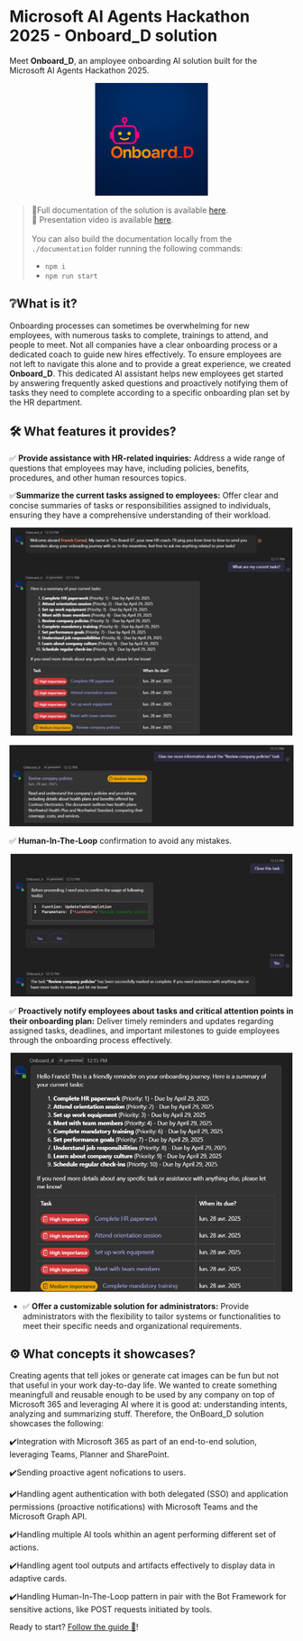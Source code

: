 # Microsoft AI Agents Hackathon 2025 - Onboard_D solution

Meet **Onboard_D**, an amployee onboarding AI solution built for the Microsoft AI Agents Hackathon 2025.

<p align="center">
    <img width="200px" src="./documentation/docs/img/onboard_d.png">
</p>

> 📖Full documentation of the solution is available [here](https://franckyc.github.io/m365-ai-agents-hackathon-onboard_D/). <br/>
> 🎥 Presentation video is available [here](https://franckcornu-my.sharepoint.com/:v:/p/franck/EWhhgVhhedJDloMq0YXN5vgBypTjn_qWTYj0KqytNA0jSw?nav=eyJyZWZlcnJhbEluZm8iOnsicmVmZXJyYWxBcHAiOiJPbmVEcml2ZUZvckJ1c2luZXNzIiwicmVmZXJyYWxBcHBQbGF0Zm9ybSI6IldlYiIsInJlZmVycmFsTW9kZSI6InZpZXciLCJyZWZlcnJhbFZpZXciOiJNeUZpbGVzTGlua0NvcHkifX0&e=GUYSUZ). <br/><br/>
> You can also build the documentation locally from the `./documentation` folder running the following commands: <br/>
> - `npm i` <br/>
> - `npm run start`

## ❔What is it?

Onboarding processes can sometimes be overwhelming for new employees, with numerous tasks to complete, trainings to attend, and people to meet. Not all companies have a clear onboarding process or a dedicated coach to guide new hires effectively. To ensure employees are not left to navigate this alone and to provide a great experience, we created **Onboard_D**. This dedicated AI assistant helps new employees get started by answering frequently asked questions and proactively notifying them of tasks they need to complete according to a specific onboarding plan set by the HR department.

## 🛠️ What features it provides?

✅ **Provide assistance with HR-related inquiries:** Address a wide range of questions that employees may have, including policies, benefits, procedures, and other human resources topics.

✅**Summarize the current tasks assigned to employees:** Offer clear and concise summaries of tasks or responsibilities assigned to individuals, ensuring they have a comprehensive understanding of their workload.

<p align="center">
    <img width="500px" src="./documentation/docs/img/conversation_example1.png">
</p>

!["Task details"](documentation/docs/img/conversation_example2.png)

✅ **Human-In-The-Loop** confirmation to avoid any mistakes.

<p align="center">
    <img width="500px" src="documentation/docs/img/conversation_example3.png">
</p>

✅ **Proactively notify employees about tasks and critical attention points in their onboarding plan:** Deliver timely reminders and updates regarding assigned tasks, deadlines, and important milestones to guide employees through the onboarding process effectively.

<p align="center">
    <img width="500px" src="documentation/docs/img/reminder_notification.png">
</p>

- ✅ **Offer a customizable solution for administrators:** Provide administrators with the flexibility to tailor systems or functionalities to meet their specific needs and organizational requirements.

## ⚙️ What concepts it showcases?

Creating agents that tell jokes or generate cat images can be fun but not that useful in your work day-to-day life. We wanted to create something meaningfull and reusable enough to be used by any company on top of Microsoft 365 and leveraging AI where it is good at: understanding intents, analyzing and summarizing stuff. Therefore, the OnBoard_D solution showcases the following:

✔️Integration with Microsoft 365 as part of an end-to-end solution, leveraging Teams, Planner and SharePoint.

✔️Sending proactive agent nofications to users.


✔️Handling agent authentication with both delegated (SSO) and application permissions (proactive notifications) with Microsoft Teams and the Microsoft Graph API.

✔️Handling multiple AI tools whithin an agent performing different set of actions.

✔️Handling agent tool outputs and artifacts effectively to display data in adaptive cards.

✔️Handling Human-In-The-Loop pattern in pair with the Bot Framework for sensitive actions, like POST requests initiated by tools.

Ready to start? [Follow the guide 📖](https://franckyc.github.io/m365-ai-agents-hackathon-onboard_D/)!
